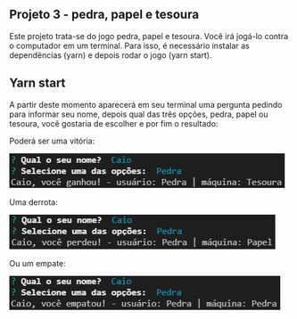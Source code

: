 ## Projeto 3 - pedra, papel e tesoura

Este projeto trata-se do jogo pedra, papel e tesoura. Você irá jogá-lo contra o computador em um terminal. Para isso, é necessário instalar as dependências (yarn) e depois rodar o jogo (yarn start).

## Yarn start

A partir deste momento aparecerá em seu terminal uma pergunta pedindo para informar seu nome, depois qual das três opções, pedra, papel ou tesoura, você gostaria de escolher e por fim o resultado:

Poderá ser uma vitória:

![First Screen](https://github.com/CaioNoboa/3-gama-academy-projeto-3/blob/main/images/imagem_1.png)


Uma derrota:

![Second Screen](https://github.com/CaioNoboa/3-gama-academy-projeto-3/blob/main/images/imagem_2.png)


Ou um empate:

![Third Screen](https://github.com/CaioNoboa/3-gama-academy-projeto-3/blob/main/images/imagem_3.png)